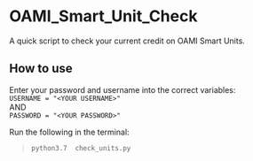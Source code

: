 # OAMI_Smart_Unit_Check

A quick script to check your current credit on OAMI Smart Units.

## How to use
Enter your password and username into the correct variables: <br>
 `USERNAME = "<YOUR USERNAME>"` <br>
 AND <br>
 `PASSWORD = "<YOUR PASSWORD>"`

Run the following in the terminal:
> `python3.7  check_units.py`
